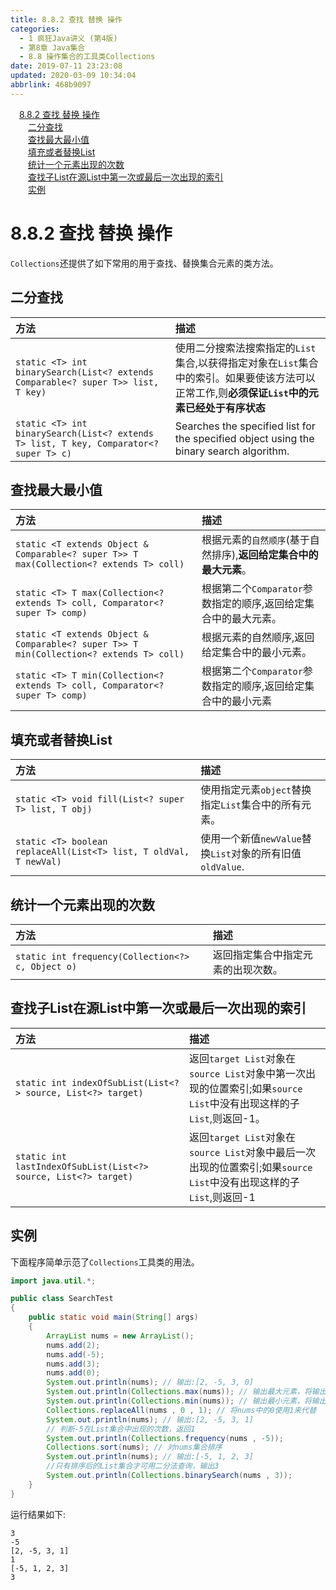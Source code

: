 ```yaml
---
title: 8.8.2 查找 替换 操作
categories: 
  - 1 疯狂Java讲义 (第4版)
  - 第8章 Java集合
  - 8.8 操作集合的工具类Collections
date: 2019-07-11 23:23:08
updated: 2020-03-09 10:34:04
abbrlink: 468b9097
---
```

<div id='my_toc'><a href="/JavaReadingNotes/468b9097/#8-8-2-查找-替换-操作" class="header_1">8.8.2 查找 替换 操作</a>&nbsp;<br><a href="/JavaReadingNotes/468b9097/#二分查找" class="header_2">二分查找</a>&nbsp;<br><a href="/JavaReadingNotes/468b9097/#查找最大最小值" class="header_2">查找最大最小值</a>&nbsp;<br><a href="/JavaReadingNotes/468b9097/#填充或者替换List" class="header_2">填充或者替换List</a>&nbsp;<br><a href="/JavaReadingNotes/468b9097/#统计一个元素出现的次数" class="header_2">统计一个元素出现的次数</a>&nbsp;<br><a href="/JavaReadingNotes/468b9097/#查找子List在源List中第一次或最后一次出现的索引" class="header_2">查找子List在源List中第一次或最后一次出现的索引</a>&nbsp;<br><a href="/JavaReadingNotes/468b9097/#实例" class="header_2">实例</a>&nbsp;<br></div>
<style>.header_1{margin-left: 1em;}.header_2{margin-left: 2em;}.header_3{margin-left: 3em;}.header_4{margin-left: 4em;}.header_5{margin-left: 5em;}.header_6{margin-left: 6em;}</style>
<!--more-->
<script>if (navigator.platform.search('arm')==-1){document.getElementById('my_toc').style.display = 'none';}var e,p = document.getElementsByTagName('p');while (p.length>0) {e = p[0];e.parentElement.removeChild(e);}</script>

<!--end-->
# 8.8.2 查找 替换 操作 #
`Collections`还提供了如下常用的用于查找、替换集合元素的类方法。

## 二分查找

|方法|描述|
|:---|:---|
|`static <T> int binarySearch(List<? extends Comparable<? super T>> list, T key)`|使用二分搜索法搜索指定的`List`集合,以获得指定对象在`List`集合中的索引。如果要使该方法可以正常工作,则**必须保证`List`中的元素已经处于有序状态**|
|`static <T> int binarySearch(List<? extends T> list, T key, Comparator<? super T> c)`|Searches the specified list for the specified object using the binary search algorithm.|

## 查找最大最小值

|方法|描述|
|:--|:--|
|`static <T extends Object & Comparable<? super T>> T max(Collection<? extends T> coll)`|根据元素的`自然顺序`(基于自然排序),**返回给定集合中的最大元素**。|
|`static <T> T max(Collection<? extends T> coll, Comparator<? super T> comp)`|根据第二个`Comparator`参数指定的顺序,返回给定集合中的最大元素。|
|`static <T extends Object & Comparable<? super T>> T min(Collection<? extends T> coll)`|根据元素的自然顺序,返回给定集合中的最小元素。|
|`static <T> T min(Collection<? extends T> coll, Comparator<? super T> comp)`|根据第二个`Comparator`参数指定的顺序,返回给定集合中的最小元素|

## 填充或者替换List

|方法|描述|
|:--|:--|
|`static <T> void fill(List<? super T> list, T obj)`|使用指定元素`object`替换指定`List`集合中的所有元素。|
|`static <T> boolean replaceAll(List<T> list, T oldVal, T newVal)`|使用一个新值`newValue`替换`List`对象的所有旧值`oldValue`.|

## 统计一个元素出现的次数

|方法|描述|
|:--|:--|
|`static int frequency(Collection<?> c, Object o)`|返回指定集合中指定元素的出现次数。|

## 查找子List在源List中第一次或最后一次出现的索引

|方法|描述|
|:--|:--|
|`static int indexOfSubList(List<?> source, List<?> target)`|返回`target List`对象在`source List`对象中第一次出现的位置索引;如果`source List`中没有出现这样的子`List`,则返回-1。|
|`static int lastIndexOfSubList(List<?> source, List<?> target)`|返回`target List`对象在`source List`对象中最后一次出现的位置索引;如果`source List`中没有出现这样的子`List`,则返回-1|

## 实例
下面程序简单示范了`Collections`工具类的用法。
```java
import java.util.*;

public class SearchTest
{
    public static void main(String[] args)
    {
        ArrayList nums = new ArrayList();
        nums.add(2);
        nums.add(-5);
        nums.add(3);
        nums.add(0);
        System.out.println(nums); // 输出:[2, -5, 3, 0]
        System.out.println(Collections.max(nums)); // 输出最大元素，将输出3
        System.out.println(Collections.min(nums)); // 输出最小元素，将输出-5
        Collections.replaceAll(nums , 0 , 1); // 将nums中的0使用1来代替
        System.out.println(nums); // 输出:[2, -5, 3, 1]
        // 判断-5在List集合中出现的次数，返回1
        System.out.println(Collections.frequency(nums , -5));
        Collections.sort(nums); // 对nums集合排序
        System.out.println(nums); // 输出:[-5, 1, 2, 3]
        //只有排序后的List集合才可用二分法查询，输出3
        System.out.println(Collections.binarySearch(nums , 3));
    }
}
```
运行结果如下:
```
3
-5
[2, -5, 3, 1]
1
[-5, 1, 2, 3]
3
```
